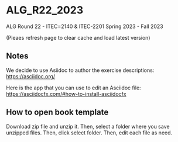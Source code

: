 # ALG_R22_2023
ALG Round 22 - ITEC=2140 & ITEC-2201 Spring 2023 - Fall 2023

(Pleaes refresh page to clear cache and load latest version)

## Notes

We decide to use Asiidoc to author the exercise descriptions: https://asciidoc.org/

Here is the app that you can use to edit an Asciidoc file: https://asciidocfx.com/#how-to-install-asciidocfx

## How to open book template


Download zip file and unzip it. Then, select a folder where you save unzipped files. 
Then, click select folder. Then, edit each file as need. 
